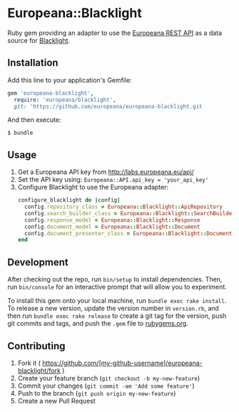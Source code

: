 # Europeana::Blacklight

Ruby gem providing an adapter to use the
[Europeana REST API](http://labs.europeana.eu/api/introduction/) as a data
source for [Blacklight](http://projectblacklight.org/).

## Installation

Add this line to your application's Gemfile:

```ruby
gem 'europeana-blacklight',
  require: 'europeana/blacklight',
  git: 'https://github.com/europeana/europeana-blacklight.git
```

And then execute:

    $ bundle

## Usage

1. Get a Europeana API key from http://labs.europeana.eu/api/
2. Set the API key using: `Europeana::API.api_key = 'your_api_key'`
3. Configure Blacklight to use the Europeana adapter:
    ```ruby
    configure_blacklight do |config|
      config.repository_class = Europeana::Blacklight::ApiRepository
      config.search_builder_class = Europeana::Blacklight::SearchBuilder
      config.response_model = Europeana::Blacklight::Response
      config.document_model = Europeana::Blacklight::Document
      config.document_presenter_class = Europeana::Blacklight::DocumentPresenter
    end
    ```

## Development

After checking out the repo, run `bin/setup` to install dependencies. Then, run `bin/console` for an interactive prompt that will allow you to experiment.

To install this gem onto your local machine, run `bundle exec rake install`. To release a new version, update the version number in `version.rb`, and then run `bundle exec rake release` to create a git tag for the version, push git commits and tags, and push the `.gem` file to [rubygems.org](https://rubygems.org).

## Contributing

1. Fork it ( https://github.com/[my-github-username]/europeana-blacklight/fork )
2. Create your feature branch (`git checkout -b my-new-feature`)
3. Commit your changes (`git commit -am 'Add some feature'`)
4. Push to the branch (`git push origin my-new-feature`)
5. Create a new Pull Request
